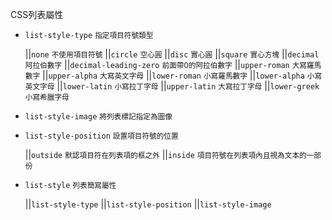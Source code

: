 CSS列表屬性
- `list-style-type` <small>指定項目符號類型</small>

	||`none` <small>不使用項目符號</small>
	||`circle` <small>空心圓</small>
	||`disc` <small>實心圓</small>
	||`square` <small>實心方塊</small>
	||`decimal` <small>阿拉伯數字</small>
	||`decimal-leading-zero` <small>前面帶0的阿拉伯數字</small>
	||`upper-roman` <small>大寫羅馬數字</small>
	||`upper-alpha` <small>大寫英文字母</small>
	||`lower-roman` <small>小寫羅馬數字</small>
	||`lower-alpha` <small>小寫英文字母</small>
	||`lower-latin` <small>小寫拉丁字母</small>
	||`upper-latin` <small>大寫拉丁字母</small>
	||`lower-greek` <small>小寫希臘字母</small>

- `list-style-image` <small>將列表標記指定為圖像</small>
- `list-style-position` <small>設置項目符號的位置</small>

	||`outside` <small>默認項目符在列表項的框之外</small>
	||`inside` <small>項目符號在列表項內且視為文本的一部份</small>

- `list-style`	<small>列表簡寫屬性</small>

	||`list-style-type`
	||`list-style-position`
	||`list-style-image`